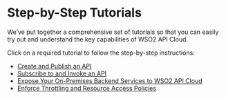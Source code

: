 # Step-by-Step Tutorials

We’ve put together a comprehensive set of tutorials so that you can easily try out and understand the key capabilities of WSO2 API Cloud.

Click on a required tutorial to follow the step-by-step instructions:

- [Create and Publish an API](../create-and-publish-an-api)
- [Subscribe to and Invoke an API](../subscribe-to-and-invoke-an-api)
- [Expose Your On-Premises Backend Services to WSO2 API Cloud](../expose-your-backend-services-to-api-cloud)
- [Enforce Throttling and Resource Access Policies](../enforce-throttling-and-resource-access-policies)
